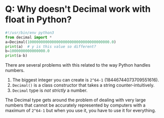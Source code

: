# Q: Why doesn't Decimal work with float in Python?

```python
#!/usr/bin/env python3
from decimal import *
a=Decimal(1000000000000000000000000000000000000.0)
print(a)  # y is this value so different?
b=1000000000000000.0
print(a-b)
```

There are several problems with this related to the way Python handles
numbers. 

1. The biggest integer you can create is `2^64-1`
   (18446744073709551616).
2. `Decimal()` is a class constructor that takes a string
   counter-intuitively.
3. `Decimal` type is *not strictly* a number.

The Decimal type gets around the problem of dealing with very large
numbers that cannot be accurately represented by computers with a
maximum of `2^64-1` but when you use it, you have to use it for
everything.
